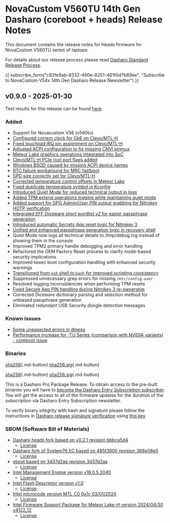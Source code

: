 # NovaCustom V560TU 14th Gen Dasharo (coreboot + heads) Release Notes

This document contains the release notes for Heads firmware for NovaCustom
V560TU series of laptops.

For details about our release process please read
[Dasharo Standard Release Process](../../dev-proc/standard-release-process.md).

{{ subscribe_form("c82fe8ab-8332-460e-8251-401f0d7b89ee",
"Subscribe to NovaCustom V54x 14th Gen Dasharo Release Newsletter") }}

## v0.9.0 - 2025-01-30

Test results for this release can be found
[here](https://github.com/Dasharo/osfv-results/tree/main/boards/NovaCustom/MTL_14th_Gen/V560TU/Heads/v0.9.0-results.csv).

### Added

- Support for Novacustom V56 (v560tu)
- [Configured correct clock for GbE on Clevo/MTL-H](https://github.com/Dasharo/coreboot/commit/8554fcaac3e1b9790298ef658ec8ba03c5f9b497)
- [Fixed touchpad IRQ pin assignment on Clevo/MTL-H](https://github.com/Dasharo/coreboot/commit/5a28a0b82c13e41e147d082ab47ce287fa11ffda)
- [Adjusted ACPI configuration to fix missing CNVi pinmux](https://github.com/Dasharo/coreboot/commit/41de74e14e802aec65ea4e8538577a27b4269882)
- [Meteor Lake graphics operations integrated into SoC](https://github.com/Dasharo/coreboot/commit/ea0d2ab2daea6f17506c3da87aae4783db7df53d)
- [Clevo/MTL-H PCIe root port flags added](https://github.com/Dasharo/coreboot/commit/6757a4679e2d4a1ebffbcf8d404fb85b5cf2154d)
- [Windows BSOD caused by missing ACPI device names](https://github.com/Dasharo/coreboot/commit/160fa32c8493e88f67e5167abdc08b2870d366f2)
- [RTC failure workaround for MRC fastboot](https://github.com/Dasharo/coreboot/commit/d7eb079076fc5213d525468425e4def12bf6c204)
- [SPD size correctly set for Clevo/MTL-H](https://github.com/Dasharo/coreboot/commit/041ef28b686417204cd3850731ea4a9ab1c8a7a7)
- [Corrected temperature control offsets in Meteor Lake](https://github.com/Dasharo/coreboot/commit/c835072d2fa67be113631efb53ad85a68c24889d)
- [Fixed duplicate temperature symbol in Kconfig](https://github.com/Dasharo/coreboot/commit/c835072d2fa67be113631efb53ad85a68c24889d)
- [Introduced Quiet Mode for reduced technical output in logs](https://github.com/linuxboot/heads/pull/1875)
- [Added TPM extend operations logging while maintaining quiet mode](https://github.com/linuxboot/heads/pull/1875)
- [Added support for GPG Admin/User PIN output grabbing for Nitrokey HOTP verification](https://github.com/Nitrokey/nitrokey-hotp-verification/issues/38)
- [Integrated EFF Diceware short wordlist v2 for easier passphrase generation](https://www.eff.org/dice)
- [Introduced automatic Secrets App reset logic for Nitrokey 3](https://github.com/Nitrokey/nitrokey-hotp-verification/pull/43)
- [Unified and enhanced passphrase generation logic in recovery shell](https://github.com/linuxboot/heads/pull/1875)
- Quiet Mode now logs all technical details to /tmp/debug.log instead of
  showing them in the console
- Improved TPM2 primary handle debugging and error handling
- Refactored the OEM Factory Reset process to clarify mode-based security implications
- Improved kexec boot configuration handling with enhanced security warnings
- [Transitioned from `ash` shell to `bash` for improved scripting consistency](https://github.com/linuxboot/heads/pull/1875)
- Suppressed unnecessary grep errors for missing `/etc/config.user`
- Resolved logging inconsistencies when performing TPM resets
- [Fixed Secure App PIN handling during Nitrokey 3
re-ownership](https://github.com/Nitrokey/nitrokey-hotp-verification/pull/43)
- Corrected Diceware dictionary parsing and selection method for unbiased
passphrase generation
- Eliminated redundant USB Security dongle detection messages

### Known issues

- [Some unexpected errors in dmesg](https://github.com/Dasharo/dasharo-issues/issues/1201)
- [Performance increase for -TU Series (comparison with NVIDIA variants) - coreboot issue](https://github.com/Dasharo/dasharo-issues/issues/1216)

### Binaries

[sha256][novacustom_v56x_mtl_ec_v0.9.0.rom_hash]{.md-button}
[sha256.sig][novacustom_v56x_mtl_ec_v0.9.0.rom_sig]{.md-button}

[sha256][novacustom_v56x_mtl_v0.9.0_heads.rom_hash]{.md-button}
[sha256.sig][novacustom_v56x_mtl_v0.9.0_heads.rom_sig]{.md-button}

This is a Dasharo Pro Package Release. To obtain access to the pre-built
binaries you will have to
[become the Dasharo Entry Subscription subscriber](../../ways-you-can-help-us.md#become-a-dasharo-entry-subscription-subscriber).
You will get the access to all of the firmware updates for the duration of the
subscription via Dasharo Entry Subscription newsletter.

To verify binary integrity with hash and signature please follow the
instructions in [Dasharo release signature verification](/guides/signature-verification)
using [this key](https://github.com/3mdeb/3mdeb-secpack/blob/master/customer-keys/novacustom/dasharo-release-0.9.x-for-novacustom-signing-key.asc)

### SBOM (Software Bill of Materials)

- [Dasharo heads fork based on v0.2.1 revision bbbca5d4](https://github.com/Dasharo/heads/tree/bbbca5d4)
    + [License](https://github.com/Dasharo/heads/blob/bbbca5d4/COPYING)
- [Dasharo fork of System76 EC based on 485f3900 revision 368e08e0](https://github.com/Dasharo/ec/tree/368e08e0/)
    + [License](https://github.com/Dasharo/ec/blob/368e08e0/LICENSE)
- [vboot based on 3d37d2aa revision 3d37d2aa](https://chromium.googlesource.com/chromiumos/platform/vboot_reference/+/3d37d2aa/)
    + [License](https://chromium.googlesource.com/chromiumos/platform/vboot_reference/+/3d37d2aa/LICENSE)
- [Intel Management Engine version v18.0.5.2040](https://github.com/Dasharo/dasharo-blobs/blob/32cffee4/novacustom/v5x0tu/me.bin)
    + [License](https://github.com/Dasharo/dasharo-blobs/blob/main/licenses/pv%20intel%20obl%20software%20license%20agreement%2011.2.2017.pdf)
- [Intel Flash Descriptor version v1.0](https://github.com/Dasharo/dasharo-blobs/blob/32cffee4/novacustom/v5x0tu/descriptor.bin)
    + [License](https://github.com/Dasharo/dasharo-blobs/blob/main/licenses/pv%20intel%20obl%20software%20license%20agreement%2011.2.2017.pdf)
- [Intel microcode version MTL C0 0x1c 03/01/2024](https://github.com/intel/Intel-Linux-Processor-Microcode-Data-Files/tree/microcode-20240531/intel-ucode/06-aa-04)
    + [License](https://github.com/intel/Intel-Linux-Processor-Microcode-Data-Files/blob/microcode-20240531/license)
- [Intel Firmware Support Package for Meteor Lake-H version 2024/04/30 v4122_12](https://github.com/Dasharo/dasharo-blobs/tree/32cffee4/novacustom/v5x0tu/MeteorLakeFspBinPkg)
    + [License](https://github.com/Dasharo/dasharo-blobs/blob/main/licenses/pv%20intel%20obl%20software%20license%20agreement%2011.2.2017.pdf)

[novacustom_v56x_mtl_ec_v0.9.0.rom_hash]: https://dl.3mdeb.com/open-source-firmware/Dasharo/novacustom_v56x_mtl/heads/v0.9.0/novacustom_v56x_mtl_ec_v0.9.0.rom.sha256
[novacustom_v56x_mtl_ec_v0.9.0.rom_sig]: https://dl.3mdeb.com/open-source-firmware/Dasharo/novacustom_v56x_mtl/heads/v0.9.0/novacustom_v56x_mtl_ec_v0.9.0.rom.sha256.sig
[novacustom_v56x_mtl_v0.9.0_heads.rom_hash]: https://dl.3mdeb.com/open-source-firmware/Dasharo/novacustom_v56x_mtl/heads/v0.9.0/novacustom_v56x_mtl_v0.9.0_heads.rom.sha256
[novacustom_v56x_mtl_v0.9.0_heads.rom_sig]: https://dl.3mdeb.com/open-source-firmware/Dasharo/novacustom_v56x_mtl/heads/v0.9.0/novacustom_v56x_mtl_v0.9.0_heads.rom.sha256.sig
